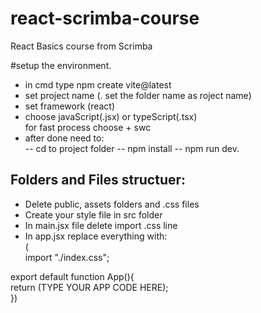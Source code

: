 # react-scrimba-course


React Basics course from Scrimba  


#setup the environment.


- in cmd type npm create vite@latest  
- set project name (. set the folder name as roject name)  
- set framework (react)  
- choose javaScript(.jsx) or typeScript(.tsx)  
for fast process choose + swc  
- after done need to:  
-- cd to project folder
-- npm install
-- npm run dev.


## Folders and Files structuer:


+ Delete public, assets folders and .css files
+ Create your style file in src folder
+ In main.jsx file delete import .css line
+ In app.jsx replace everything with:  
(  
 import "./index.css";  

export default function App(){  
  return (TYPE YOUR APP CODE HERE);  
})  

